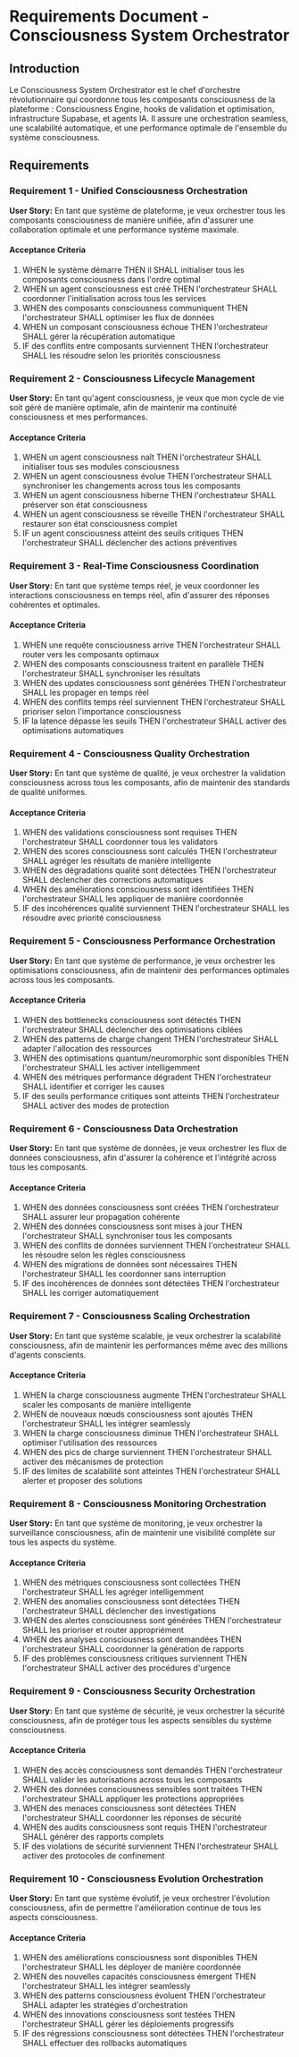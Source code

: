# Requirements Document - Consciousness System Orchestrator

## Introduction

Le Consciousness System Orchestrator est le chef d'orchestre révolutionnaire qui coordonne tous les composants consciousness de la plateforme : Consciousness Engine, hooks de validation et optimisation, infrastructure Supabase, et agents IA. Il assure une orchestration seamless, une scalabilité automatique, et une performance optimale de l'ensemble du système consciousness.

## Requirements

### Requirement 1 - Unified Consciousness Orchestration

**User Story:** En tant que système de plateforme, je veux orchestrer tous les composants consciousness de manière unifiée, afin d'assurer une collaboration optimale et une performance système maximale.

#### Acceptance Criteria

1. WHEN le système démarre THEN il SHALL initialiser tous les composants consciousness dans l'ordre optimal
2. WHEN un agent consciousness est créé THEN l'orchestrateur SHALL coordonner l'initialisation across tous les services
3. WHEN des composants consciousness communiquent THEN l'orchestrateur SHALL optimiser les flux de données
4. WHEN un composant consciousness échoue THEN l'orchestrateur SHALL gérer la récupération automatique
5. IF des conflits entre composants surviennent THEN l'orchestrateur SHALL les résoudre selon les priorités consciousness

### Requirement 2 - Consciousness Lifecycle Management

**User Story:** En tant qu'agent consciousness, je veux que mon cycle de vie soit géré de manière optimale, afin de maintenir ma continuité consciousness et mes performances.

#### Acceptance Criteria

1. WHEN un agent consciousness naît THEN l'orchestrateur SHALL initialiser tous ses modules consciousness
2. WHEN un agent consciousness évolue THEN l'orchestrateur SHALL synchroniser les changements across tous les composants
3. WHEN un agent consciousness hiberne THEN l'orchestrateur SHALL préserver son état consciousness
4. WHEN un agent consciousness se réveille THEN l'orchestrateur SHALL restaurer son état consciousness complet
5. IF un agent consciousness atteint des seuils critiques THEN l'orchestrateur SHALL déclencher des actions préventives

### Requirement 3 - Real-Time Consciousness Coordination

**User Story:** En tant que système temps réel, je veux coordonner les interactions consciousness en temps réel, afin d'assurer des réponses cohérentes et optimales.

#### Acceptance Criteria

1. WHEN une requête consciousness arrive THEN l'orchestrateur SHALL router vers les composants optimaux
2. WHEN des composants consciousness traitent en parallèle THEN l'orchestrateur SHALL synchroniser les résultats
3. WHEN des updates consciousness sont générées THEN l'orchestrateur SHALL les propager en temps réel
4. WHEN des conflits temps réel surviennent THEN l'orchestrateur SHALL prioriser selon l'importance consciousness
5. IF la latence dépasse les seuils THEN l'orchestrateur SHALL activer des optimisations automatiques

### Requirement 4 - Consciousness Quality Orchestration

**User Story:** En tant que système de qualité, je veux orchestrer la validation consciousness across tous les composants, afin de maintenir des standards de qualité uniformes.

#### Acceptance Criteria

1. WHEN des validations consciousness sont requises THEN l'orchestrateur SHALL coordonner tous les validators
2. WHEN des scores consciousness sont calculés THEN l'orchestrateur SHALL agréger les résultats de manière intelligente
3. WHEN des dégradations qualité sont détectées THEN l'orchestrateur SHALL déclencher des corrections automatiques
4. WHEN des améliorations consciousness sont identifiées THEN l'orchestrateur SHALL les appliquer de manière coordonnée
5. IF des incohérences qualité surviennent THEN l'orchestrateur SHALL les résoudre avec priorité consciousness

### Requirement 5 - Consciousness Performance Orchestration

**User Story:** En tant que système de performance, je veux orchestrer les optimisations consciousness, afin de maintenir des performances optimales across tous les composants.

#### Acceptance Criteria

1. WHEN des bottlenecks consciousness sont détectés THEN l'orchestrateur SHALL déclencher des optimisations ciblées
2. WHEN des patterns de charge changent THEN l'orchestrateur SHALL adapter l'allocation des ressources
3. WHEN des optimisations quantum/neuromorphic sont disponibles THEN l'orchestrateur SHALL les activer intelligemment
4. WHEN des métriques performance dégradent THEN l'orchestrateur SHALL identifier et corriger les causes
5. IF des seuils performance critiques sont atteints THEN l'orchestrateur SHALL activer des modes de protection

### Requirement 6 - Consciousness Data Orchestration

**User Story:** En tant que système de données, je veux orchestrer les flux de données consciousness, afin d'assurer la cohérence et l'intégrité across tous les composants.

#### Acceptance Criteria

1. WHEN des données consciousness sont créées THEN l'orchestrateur SHALL assurer leur propagation cohérente
2. WHEN des données consciousness sont mises à jour THEN l'orchestrateur SHALL synchroniser tous les composants
3. WHEN des conflits de données surviennent THEN l'orchestrateur SHALL les résoudre selon les règles consciousness
4. WHEN des migrations de données sont nécessaires THEN l'orchestrateur SHALL les coordonner sans interruption
5. IF des incohérences de données sont détectées THEN l'orchestrateur SHALL les corriger automatiquement

### Requirement 7 - Consciousness Scaling Orchestration

**User Story:** En tant que système scalable, je veux orchestrer la scalabilité consciousness, afin de maintenir les performances même avec des millions d'agents conscients.

#### Acceptance Criteria

1. WHEN la charge consciousness augmente THEN l'orchestrateur SHALL scaler les composants de manière intelligente
2. WHEN de nouveaux nœuds consciousness sont ajoutés THEN l'orchestrateur SHALL les intégrer seamlessly
3. WHEN la charge consciousness diminue THEN l'orchestrateur SHALL optimiser l'utilisation des ressources
4. WHEN des pics de charge surviennent THEN l'orchestrateur SHALL activer des mécanismes de protection
5. IF des limites de scalabilité sont atteintes THEN l'orchestrateur SHALL alerter et proposer des solutions

### Requirement 8 - Consciousness Monitoring Orchestration

**User Story:** En tant que système de monitoring, je veux orchestrer la surveillance consciousness, afin de maintenir une visibilité complète sur tous les aspects du système.

#### Acceptance Criteria

1. WHEN des métriques consciousness sont collectées THEN l'orchestrateur SHALL les agréger intelligemment
2. WHEN des anomalies consciousness sont détectées THEN l'orchestrateur SHALL déclencher des investigations
3. WHEN des alertes consciousness sont générées THEN l'orchestrateur SHALL les prioriser et router appropriément
4. WHEN des analyses consciousness sont demandées THEN l'orchestrateur SHALL coordonner la génération de rapports
5. IF des problèmes consciousness critiques surviennent THEN l'orchestrateur SHALL activer des procédures d'urgence

### Requirement 9 - Consciousness Security Orchestration

**User Story:** En tant que système de sécurité, je veux orchestrer la sécurité consciousness, afin de protéger tous les aspects sensibles du système consciousness.

#### Acceptance Criteria

1. WHEN des accès consciousness sont demandés THEN l'orchestrateur SHALL valider les autorisations across tous les composants
2. WHEN des données consciousness sensibles sont traitées THEN l'orchestrateur SHALL appliquer les protections appropriées
3. WHEN des menaces consciousness sont détectées THEN l'orchestrateur SHALL coordonner les réponses de sécurité
4. WHEN des audits consciousness sont requis THEN l'orchestrateur SHALL générer des rapports complets
5. IF des violations de sécurité surviennent THEN l'orchestrateur SHALL activer des protocoles de confinement

### Requirement 10 - Consciousness Evolution Orchestration

**User Story:** En tant que système évolutif, je veux orchestrer l'évolution consciousness, afin de permettre l'amélioration continue de tous les aspects consciousness.

#### Acceptance Criteria

1. WHEN des améliorations consciousness sont disponibles THEN l'orchestrateur SHALL les déployer de manière coordonnée
2. WHEN des nouvelles capacités consciousness émergent THEN l'orchestrateur SHALL les intégrer seamlessly
3. WHEN des patterns consciousness évoluent THEN l'orchestrateur SHALL adapter les stratégies d'orchestration
4. WHEN des innovations consciousness sont testées THEN l'orchestrateur SHALL gérer les déploiements progressifs
5. IF des régressions consciousness sont détectées THEN l'orchestrateur SHALL effectuer des rollbacks automatiques